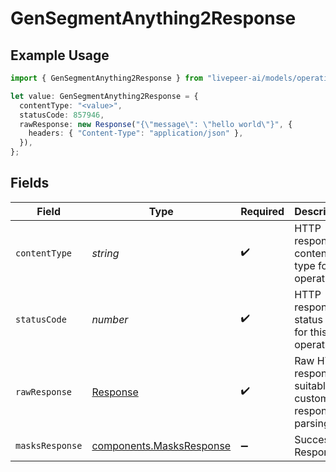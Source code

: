 # GenSegmentAnything2Response

## Example Usage

```typescript
import { GenSegmentAnything2Response } from "livepeer-ai/models/operations";

let value: GenSegmentAnything2Response = {
  contentType: "<value>",
  statusCode: 857946,
  rawResponse: new Response("{\"message\": \"hello world\"}", {
    headers: { "Content-Type": "application/json" },
  }),
};
```

## Fields

| Field                                                                 | Type                                                                  | Required                                                              | Description                                                           |
| --------------------------------------------------------------------- | --------------------------------------------------------------------- | --------------------------------------------------------------------- | --------------------------------------------------------------------- |
| `contentType`                                                         | *string*                                                              | :heavy_check_mark:                                                    | HTTP response content type for this operation                         |
| `statusCode`                                                          | *number*                                                              | :heavy_check_mark:                                                    | HTTP response status code for this operation                          |
| `rawResponse`                                                         | [Response](https://developer.mozilla.org/en-US/docs/Web/API/Response) | :heavy_check_mark:                                                    | Raw HTTP response; suitable for custom response parsing               |
| `masksResponse`                                                       | [components.MasksResponse](../../models/components/masksresponse.md)  | :heavy_minus_sign:                                                    | Successful Response                                                   |